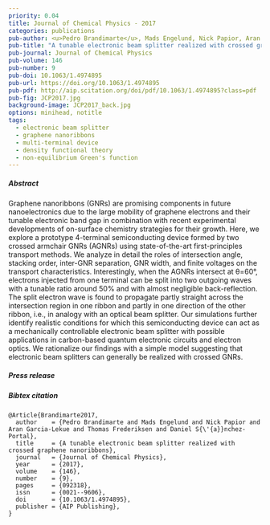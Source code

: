 ```yaml
---
priority: 0.04
title: Journal of Chemical Physics - 2017
categories: publications
pub-author: <u>Pedro Brandimarte</u>, Mads Engelund, Nick Papior, Aran Garcia-Lekue, Thomas Frederiksen, and Daniel Sánchez-Portal
pub-title: "A tunable electronic beam splitter realized with crossed graphene nanoribbons"
pub-journal: Journal of Chemical Physics
pub-volume: 146
pub-number: 9
pub-doi: 10.1063/1.4974895
pub-url: https://doi.org/10.1063/1.4974895
pub-pdf: http://aip.scitation.org/doi/pdf/10.1063/1.4974895?class=pdf
pub-fig: JCP2017.jpg
background-image: JCP2017_back.jpg
options: minihead, notitle
tags:
  - electronic beam splitter
  - graphene nanoribbons
  - multi-terminal device
  - density functional theory
  - non-equilibrium Green's function
---
```


##### Abstract

Graphene nanoribbons (GNRs) are promising components in future nanoelectronics due to the large mobility of graphene electrons and their tunable electronic band gap in combination with recent experimental developments of on-surface chemistry strategies for their growth.
Here, we explore a prototype 4-terminal semiconducting device formed by two crossed armchair GNRs (AGNRs) using state-of-the-art first-principles transport methods.
We analyze in detail the roles of intersection angle, stacking order, inter-GNR separation, GNR width, and finite voltages on the transport characteristics.
Interestingly, when the AGNRs intersect at &theta;=60&deg;, electrons injected from one terminal can be split into two outgoing waves with a tunable ratio around 50% and with almost negligible back-reflection.
The split electron wave is found to propagate partly straight across the intersection region in one ribbon and partly in one direction of the other ribbon, i.e., in analogy with an optical beam splitter.
Our simulations further identify realistic conditions for which this semiconducting device can act as a mechanically controllable electronic beam splitter with possible applications in carbon-based quantum electronic circuits and electron optics.
We rationalize our findings with a simple model suggesting that electronic beam splitters can generally be realized with crossed GNRs.

##### Press release <a target="_blank" href="https://twitter.com/2DResearch/status/798205155959259136"><span class="icon fa-twitter fa-lg style1"></span></a>

##### Bibtex citation

```
@Article{Brandimarte2017,
  author    = {Pedro Brandimarte and Mads Engelund and Nick Papior and Aran Garcia-Lekue and Thomas Frederiksen and Daniel S{\'{a}}nchez-Portal},
  title     = {A tunable electronic beam splitter realized with crossed graphene nanoribbons},
  journal   = {Journal of Chemical Physics},
  year      = {2017},
  volume    = {146},
  number    = {9},
  pages     = {092318},
  issn      = {0021--9606},
  doi       = {10.1063/1.4974895},
  publisher = {AIP Publishing},
}
```
